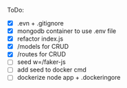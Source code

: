 ToDo:

 - [x] .evn + .gitignore
 - [x] mongodb container to use .env file
 - [x] refactor index.js
 - [x] /models for CRUD
 - [x] /routes for CRUD
 - [ ] seed w=/faker-js
 - [ ] add seed to docker cmd
 - [ ] dockerize node app + .dockeringore
